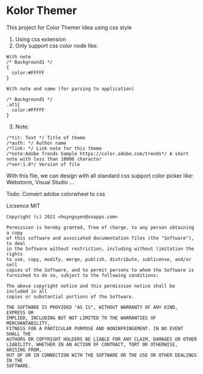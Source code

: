 # Kolor Themer


This project for Color Themer Idea using css style
1. Using css extension
2. Only support css color node like:

```  
With note
/* Background1 */
{
  color:#FFFFF
}

With note and name (for parsing to application)

/* Background1 */
.at1{
  color:#FFFFF
}

```

3. Note:
```
/*tit: Text */ Title of theme
/*auth: */ Author name
/*link: */ Link note for this theme
/*note:Adobe Trends Sample https://color.adobe.com/trends*/ A short note with less than 10000 charactor
/*ver:1.0*/ Version of file
```

With this file, we can design with all standard css support color picker like: Webstorm, Visual Studio ... 

Todo:
Convert adobe colorwheel to css


Licsence MIT

```
Copyright (c) 2021 <huynguyen@vnapps.com>

Permission is hereby granted, free of charge, to any person obtaining a copy
of this software and associated documentation files (the "Software"), to deal
in the Software without restriction, including without limitation the rights
to use, copy, modify, merge, publish, distribute, sublicense, and/or sell
copies of the Software, and to permit persons to whom the Software is
furnished to do so, subject to the following conditions:

The above copyright notice and this permission notice shall be included in all
copies or substantial portions of the Software.

THE SOFTWARE IS PROVIDED "AS IS", WITHOUT WARRANTY OF ANY KIND, EXPRESS OR
IMPLIED, INCLUDING BUT NOT LIMITED TO THE WARRANTIES OF MERCHANTABILITY,
FITNESS FOR A PARTICULAR PURPOSE AND NONINFRINGEMENT. IN NO EVENT SHALL THE
AUTHORS OR COPYRIGHT HOLDERS BE LIABLE FOR ANY CLAIM, DAMAGES OR OTHER
LIABILITY, WHETHER IN AN ACTION OF CONTRACT, TORT OR OTHERWISE, ARISING FROM,
OUT OF OR IN CONNECTION WITH THE SOFTWARE OR THE USE OR OTHER DEALINGS IN THE
SOFTWARE.

